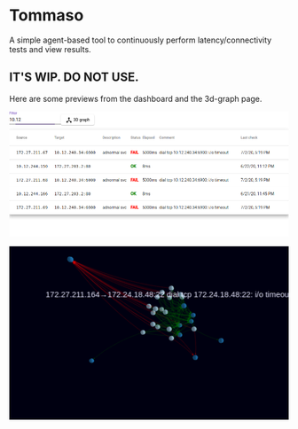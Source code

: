 # Tommaso

A simple agent-based tool to continuously perform latency/connectivity tests and view results.


## IT'S WIP. DO NOT USE.

Here are some previews from the dashboard and the 3d-graph page.

![](screenshot1.png)

![](screenshot2.png)